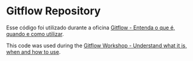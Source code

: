 # Gitflow Repository


Esse código foi utilizado durante a oficina [Gitflow - Entenda o que é, quando e como utilizar](https://github.com/Yrds/gitflow-workshop).

This code was used during the [Gitflow Workshop - Understand what it is, when and how to use](https://github.com/Yrds/gitflow-workshop).
